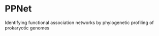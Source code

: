 # PPNet
Identifying functional association networks by phylogenetic profiling of prokaryotic genomes
